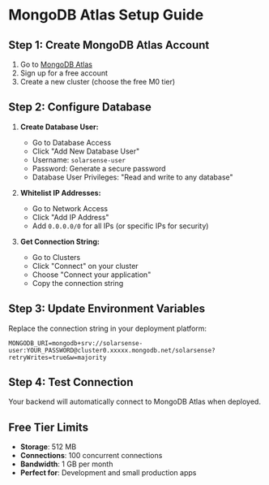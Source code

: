 # MongoDB Atlas Setup Guide

## Step 1: Create MongoDB Atlas Account

1. Go to [MongoDB Atlas](https://www.mongodb.com/atlas)
2. Sign up for a free account
3. Create a new cluster (choose the free M0 tier)

## Step 2: Configure Database

1. **Create Database User:**
   - Go to Database Access
   - Click "Add New Database User"
   - Username: `solarsense-user`
   - Password: Generate a secure password
   - Database User Privileges: "Read and write to any database"

2. **Whitelist IP Addresses:**
   - Go to Network Access
   - Click "Add IP Address"
   - Add `0.0.0.0/0` for all IPs (or specific IPs for security)

3. **Get Connection String:**
   - Go to Clusters
   - Click "Connect" on your cluster
   - Choose "Connect your application"
   - Copy the connection string

## Step 3: Update Environment Variables

Replace the connection string in your deployment platform:

```
MONGODB_URI=mongodb+srv://solarsense-user:YOUR_PASSWORD@cluster0.xxxxx.mongodb.net/solarsense?retryWrites=true&w=majority
```

## Step 4: Test Connection

Your backend will automatically connect to MongoDB Atlas when deployed.

## Free Tier Limits

- **Storage**: 512 MB
- **Connections**: 100 concurrent connections
- **Bandwidth**: 1 GB per month
- **Perfect for**: Development and small production apps
